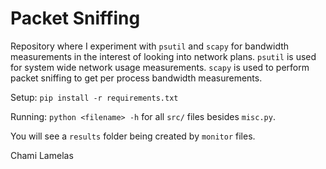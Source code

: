 # Packet Sniffing

Repository where I experiment with `psutil` and `scapy` for bandwidth measurements in the interest of looking into network plans. `psutil` is used for system wide
network usage measurements. `scapy` is used to perform packet sniffing to get per process bandwidth measurements.

Setup: `pip install -r requirements.txt`

Running: `python <filename> -h` for all `src/` files besides `misc.py`.

You will see a `results` folder being created by `monitor` files.

Chami Lamelas

